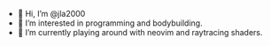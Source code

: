 - 👋 Hi, I’m @jla2000
- 👀 I’m interested in programming and bodybuilding.
- 🌱 I’m currently playing around with neovim and raytracing shaders.

<!---
jla2000/jla2000 is a ✨ special ✨ repository because its `README.md` (this file) appears on your GitHub profile.
You can click the Preview link to take a look at your changes.
--->
